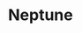 ---
cc-type: planet
title: "Neptune"
hashtag: "neptune"
orbits:
  - Sun
subdivision-of:
  - Solar System
tags:
  - Planet
  - Solar System
---